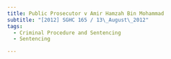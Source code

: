 ```yaml
---
title: Public Prosecutor v Amir Hamzah Bin Mohammad
subtitle: "[2012] SGHC 165 / 13\_August\_2012"
tags:
  - Criminal Procedure and Sentencing
  - Sentencing

---
```


